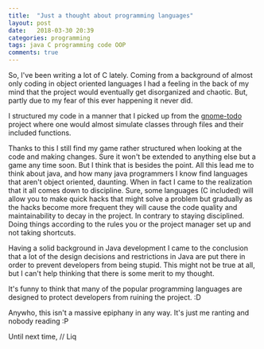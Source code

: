```yaml
---
title:  "Just a thought about programming languages"
layout: post
date:   2018-03-30 20:39
categories: programming
tags: java C programming code OOP
comments: true
---
```


So, I've been writing a lot of C lately. Coming from a background of almost only
coding in object oriented languages I had a feeling in the back of my mind that
the project would eventually get disorganized and chaotic. But, partly due to my
fear of this ever happening it never did.

I structured my code in a manner that I picked up from the
[gnome-todo](https://wiki.gnome.org/Apps/Todo) project where one would almost
simulate classes through files and their included functions.

Thanks to this I still find my game rather structured when looking at the code
and making changes. Sure it won't be extended to anything else but a game any
time soon. But I think that is besides the point. All this lead me to think
about java, and how many java programmers I know find languages that aren't
object oriented, daunting. When in fact I came to the realization that it all
comes down to discipline. Sure, some languages (C included) will allow you to
make quick hacks that might solve a problem but gradually as the hacks become
more frequent they will cause the code quality and maintainability to decay in
the project. In contrary to staying disciplined. Doing things according to the
rules you or the project manager set up and not taking shortcuts.

Having a solid background in Java development I came to the conclusion that a
lot of the design decisions and restrictions in Java are put there in order to
prevent developers from being stupid. This might not be true at all, but I can't
help thinking that there is some merit to my thought.

It's funny to think that many of the popular programming languages are designed
to protect developers from ruining the project. :D

Anywho, this isn't a massive epiphany in any way. It's just me ranting and
nobody reading :P

Until next time,
// Liq
